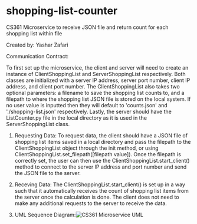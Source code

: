 # shopping-list-counter
CS361 Microservice to receive JSON file and return count for each shopping list within file

Created by: Yashar Zafari

Communication Contract:

To first set up the microservice, the client and server will need to create an instance of ClientShoppingList and ServerShoppingList respectively. Both classes are initialized with a server IP address, server port number, client IP address, and client port number. The ClientShoppingList also takes two optional parameters: a filename to save the shopping list counts to, and a filepath to where the shopping list JSON file is stored on the local system. If no user value is inputted then they will default to 'counts.json' and './shopping-list.json' respectively. Lastly, the server should have the ListCounter.py file in the local directory as it is used in the ServerShoppingList class.

1. Requesting Data: To request data, the client should have a JSON file of shopping list items saved in a local directory and pass the filepath to the ClientShoppingList object through the init method, or using ClientShoppingList.set_filepath([filepath value]). Once the filepath is correctly set, the user can then use the ClientShoppingList.start_client() method to connect to the server IP address and port number and send the JSON file to the server.

2. Receving Data: The ClientShoppingList.start_client() is set up in a way such that it automatically receives the count of shopping list items from the server once the calculation is done. The client does not need to make any additional requests to the server to receive the data.

3. UML Sequence Diagram:![CS361 Microservice UML](https://user-images.githubusercontent.com/70769454/218605491-40de4b5e-4746-4378-9ce3-cf064ad2e5ca.png)
